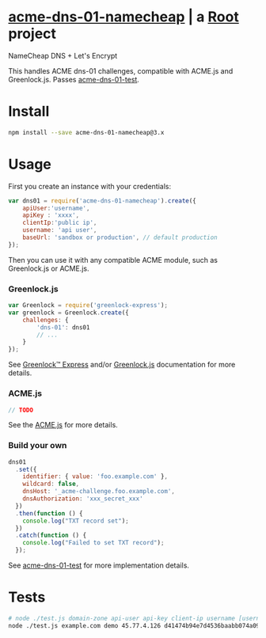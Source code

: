 # [acme-dns-01-namecheap](https://git.rootprojects.org/root/acme-dns-01-namecheap) | a [Root](https://rootrpojects.org) project

NameCheap DNS + Let's Encrypt 


This handles ACME dns-01 challenges, compatible with ACME.js and Greenlock.js.
Passes [acme-dns-01-test](https://git.rootprojects.org/root/acme-dns-01-test.js).

# Install

```bash
npm install --save acme-dns-01-namecheap@3.x
```

# Usage

First you create an instance with your credentials:

```js
var dns01 = require('acme-dns-01-namecheap').create({
    apiUser:'username',
    apiKey : 'xxxx',
    clientIp:'public ip',
    username: 'api user',
	baseUrl: 'sandbox or production', // default production
});
```

Then you can use it with any compatible ACME module,
such as Greenlock.js or ACME.js.

### Greenlock.js

```js
var Greenlock = require('greenlock-express');
var greenlock = Greenlock.create({
	challenges: {
		'dns-01': dns01
		// ...
	}
});
```

See [Greenlock™ Express](https://git.rootprojects.org/root/greenlock-express.js)
and/or [Greenlock.js](https://git.rootprojects.org/root/greenlock.js) documentation for more details.

### ACME.js

```js
// TODO
```

See the [ACME.js](https://git.rootprojects.org/root/acme-v2.js) for more details.

### Build your own

```js
dns01
  .set({
    identifier: { value: 'foo.example.com' },
    wildcard: false,
    dnsHost: '_acme-challenge.foo.example.com',
    dnsAuthorization: 'xxx_secret_xxx'
  })
  .then(function () {
    console.log("TXT record set");
  })
  .catch(function () {
    console.log("Failed to set TXT record");
  });
```

See [acme-dns-01-test](https://git.rootprojects.org/root/acme-dns-01-test.js)
for more implementation details.

# Tests

```bash
# node ./test.js domain-zone api-user api-key client-ip username [username is optional if similar to api-user]
node ./test.js example.com demo 45.77.4.126 d41474b94e7d4536baabb074a09c96bd

```
